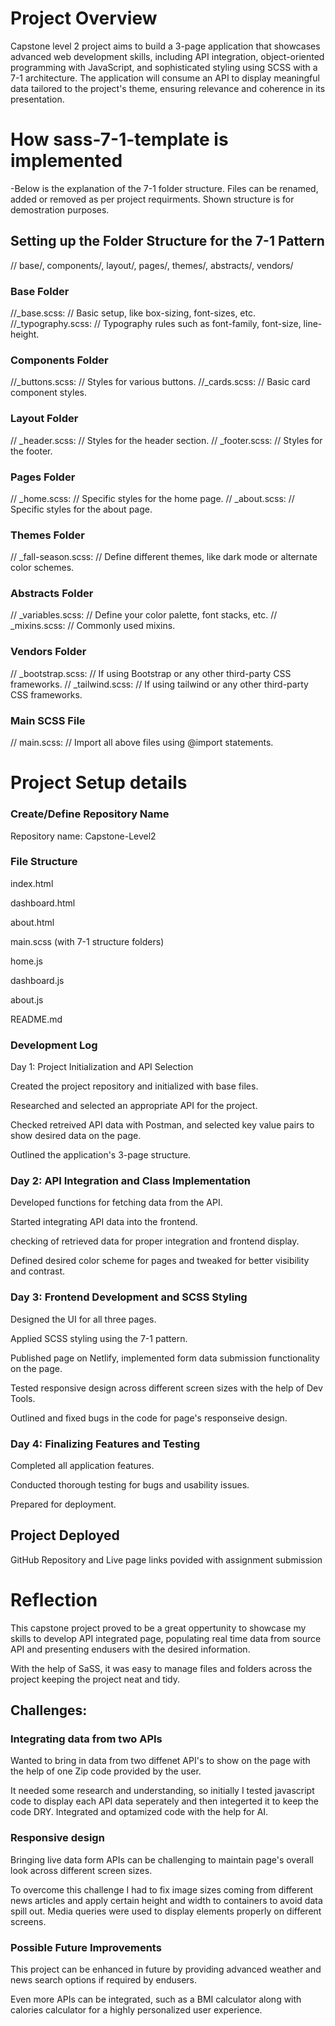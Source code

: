 # Project Overview

Capstone level 2 project aims to build a 3-page application that showcases advanced web development skills, including API integration, object-oriented programming with JavaScript, and sophisticated styling using SCSS with a 7-1 architecture. The application will consume an API to display meaningful data tailored to the project's theme, ensuring relevance and coherence in its presentation.

# How sass-7-1-template is implemented

-Below is the explanation of the 7-1 folder structure.
Files can be renamed, added or removed as per project requirments.
Shown structure is for demostration purposes.

## Setting up the Folder Structure for the 7-1 Pattern
// base/, components/, layout/, pages/, themes/, abstracts/, vendors/

### Base Folder
//_base.scss: // Basic setup, like box-sizing, font-sizes, etc.
//_typography.scss: // Typography rules such as font-family, font-size, line-height.

### Components Folder
//_buttons.scss: // Styles for various buttons.
//_cards.scss: // Basic card component styles.

### Layout Folder
// _header.scss: // Styles for the header section.
// _footer.scss: // Styles for the footer.

### Pages Folder
// _home.scss: // Specific styles for the home page.
// _about.scss: // Specific styles for the about page.

### Themes Folder
// _fall-season.scss: // Define different themes, like dark mode or alternate color schemes.

### Abstracts Folder
// _variables.scss: // Define your color palette, font stacks, etc.
// _mixins.scss: // Commonly used mixins.

### Vendors Folder
// _bootstrap.scss: // If using Bootstrap or any other third-party CSS frameworks.
// _tailwind.scss: // If using tailwind or any other third-party CSS frameworks.

### Main SCSS File
// main.scss: // Import all above files using @import statements.

# Project Setup details
### Create/Define Repository Name
Repository name: Capstone-Level2
### File Structure
index.html

dashboard.html

about.html

main.scss (with 7-1 structure folders)

home.js

dashboard.js

about.js

README.md

### Development Log
Day 1: Project Initialization and API Selection

Created the project repository and initialized with base files.

Researched and selected an appropriate API for the project.

Checked retreived API data with Postman, and selected key value pairs to show desired data on the page.

Outlined the application's 3-page structure.

### Day 2: API Integration and Class Implementation

Developed functions for fetching data from the API.

Started integrating API data into the frontend.

checking of retrieved data for proper integration and frontend display.

Defined desired color scheme for pages and tweaked for better visibility and contrast.

### Day 3: Frontend Development and SCSS Styling
Designed the UI for all three pages.

Applied SCSS styling using the 7-1 pattern.

Published page on Netlify, implemented form data submission functionality on the page.

Tested responsive design across different screen sizes with the help of Dev Tools.

Outlined and fixed bugs in the code for page's responseive design.

### Day 4: Finalizing Features and Testing
Completed all application features.

Conducted thorough testing for bugs and usability issues.

Prepared for deployment.

## Project Deployed
GitHub Repository and Live page links povided with assignment submission

# Reflection

This capstone project proved to be a great oppertunity to showcase my skills to develop API integrated page, populating real time data from source API and presenting endusers with the desired information.

With the help of SaSS, it was easy to manage files and folders across the project keeping the project neat and tidy.

## Challenges:

### Integrating data from two APIs
Wanted to bring in data from two diffenet API's to show on the page with the help of one Zip code provided by the user.

It needed some research and understanding, so initially I tested javascript code to display each API data seperately and then integerted it to keep the code DRY.  Integrated and optamized code with the help for AI.

### Responsive design

Bringing live data form APIs can be challenging to maintain page's overall look across different screen sizes.

To overcome this challenge I had to fix image sizes coming from different news articles and apply certain height and width to containers to avoid data spill out. Media queries were used to display elements properly on different screens.

### Possible Future Improvements

This project can be enhanced in future by providing advanced weather and news search options if required by endusers.

Even more APIs can be integrated, such as a BMI calculator along with calories calculator for a highly personalized user experience.